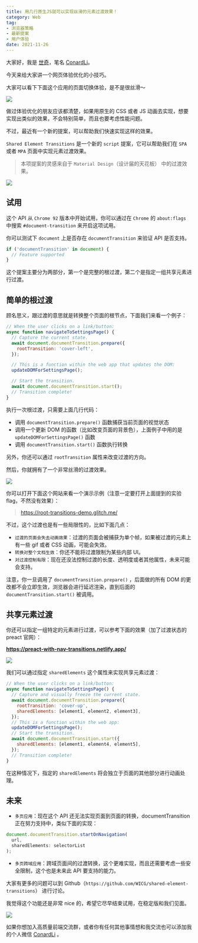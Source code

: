 ```yaml
---
title: 用几行原生JS就可以实现丝滑的元素过渡效果！
category: Web
tag: 
- 浏览器策略
- 最新提案
- 用户体验
date: 2021-11-26	
---
```


大家好，我是 [世奇](https://mp.weixin.qq.com/s?__biz=Mzk0MDMwMzQyOA==&mid=2247493407&idx=1&sn=41b8782a3bdc75b211206b06e1929a58&chksm=c2e11234f5969b22a0d7fd50ec32be9df13e2caeef186b30b5d653836b0725def8ccd58a56cf#rd)，笔名 [ConardLi](https://mp.weixin.qq.com/s?__biz=Mzk0MDMwMzQyOA==&mid=2247493407&idx=1&sn=41b8782a3bdc75b211206b06e1929a58&chksm=c2e11234f5969b22a0d7fd50ec32be9df13e2caeef186b30b5d653836b0725def8ccd58a56cf#rd)。

今天来给大家讲一个网页体验优化的小技巧。

大家可以看下下面这个应用的页面切换体验，是不是很丝滑～

![](https://p3-juejin.byteimg.com/tos-cn-i-k3u1fbpfcp/34525f11c38a4dd59c52c0624933a80e~tplv-k3u1fbpfcp-zoom-1.image)

做过体验优化的朋友应该都清楚，如果用原生的 CSS 或者 JS 动画去实现，想要实现出类似的效果，不会特别简单，而且也要考虑性能问题。

不过，最近有一个新的提案，可以帮助我们快速实现这样的效果。

`Shared Element Transitions` 是一个新的 `script` 提案，它可以帮助我们在 `SPA` 或者 `MPA` 页面中实现元素过渡效果。

> 本项提案的灵感来自于 `Material Design`（设计届的天花板） 中的过渡效果。


![](https://p3-juejin.byteimg.com/tos-cn-i-k3u1fbpfcp/8624b69cb7da4a96a787f49fffaaa904~tplv-k3u1fbpfcp-zoom-1.image)


## 试用

这个 API 从  `Chrome 92` 版本中开始试用，你可以通过在 `Chrome` 的 `about:flags` 中搜索 `#document-transition` 来开启这项试用。

你可以测试下 `document` 上是否存在 `documentTransition` 来验证 API 是否支持。

```js
if ('documentTransition' in document) {
  // Feature supported
}
```

这个提案主要分为两部分，第一个是完整的根过渡，第二个是指定一组共享元素进行过渡。

## 简单的根过渡

顾名思义，跟过渡的意思就是转换整个页面的根节点，下面我们来看一个例子：

```js
// When the user clicks on a link/button:
async function navigateToSettingsPage() {
  // Capture the current state.
  await document.documentTransition.prepare({
    rootTransition: 'cover-left',
  });

  // This is a function within the web app that updates the DOM:
  updateDOMForSettingsPage();

  // Start the transition.
  await document.documentTransition.start();
  // Transition complete!
}
```

执行一次根过渡，只需要上面几行代码：

- 调用 `documentTransition.prepare()` 函数捕获当前页面的视觉状态
- 调用一个更新 DOM 的函数（比如改变页面的背景色），上面例子中用的是 `updateDOMForSettingsPage()` 函数
- 调用 `documentTransition.start()` 函数执行转换

另外，你还可以通过 `rootTransition` 属性来改变过渡的方向。

然后，你就拥有了一个非常丝滑的过渡效果。

![](https://p3-juejin.byteimg.com/tos-cn-i-k3u1fbpfcp/9067d3c203fb478f90ba7a35c56ad2d9~tplv-k3u1fbpfcp-zoom-1.image)


你可以打开下面这个网站来看一个演示示例（注意一定要打开上面提到的实验 flag，不然没有效果）：

> https://root-transitions-demo.glitch.me/

不过，这个过渡也是有一些局限性的，比如下面几点：

- `过渡的页面会失去动画效果`：过渡的页面会被捕获为单个帧，如果被过渡的元素上有一些 gif 或者 CSS 动画，可能会失效。
- `转换对整个文档生效`：你还不能将过渡限制为某些内部 UI。
- `对过渡控制有限`：现在还没法控制过渡的长度、透明度或者其他属性，未来可能会支持。


注意，你一旦调用了 `documentTransition.prepare()` ，后面做的所有 DOM 的更改都不会立即生效，浏览器会进行延迟渲染，直到后面的 `documentTransition.start()` 被调用。


## 共享元素过渡

你还可以指定一组特定的元素进行过渡，可以参考下面的效果（加了过渡状态的 preact 官网）：

**https://preact-with-nav-transitions.netlify.app/**

![](https://p3-juejin.byteimg.com/tos-cn-i-k3u1fbpfcp/b664c4ba79624cf496b1a35fccd7d4bb~tplv-k3u1fbpfcp-zoom-1.image)

我们可以通过指定 `sharedElements` 这个属性来实现共享元素过渡：

```js
// When the user clicks on a link/button:
async function navigateToSettingsPage() {
  // Capture and visually freeze the current state.
  await document.documentTransition.prepare({
    rootTransition: 'cover-up',
    sharedElements: [element1, element2, element3],
  });
  // This is a function within the web app:
  updateDOMForSettingsPage();
  // Start the transition.
  await document.documentTransition.start({
    sharedElements: [element1, element4, element5],
  });
  // Transition complete!
}
```


在这种情况下，指定的 `sharedElements` 将会独立于页面的其他部分进行动画处理。

## 未来


- `多页应用`：现在这个 API 还无法实现页面到页面的转换，documentTransition 正在努力支持中，类似下面的实现：

```js
document.documentTransition.startOnNavigation(
  url,
  sharedElements: selectorList
);
```

- `多页跨域应用`：跨域页面间的过渡转换，这个更难实现，而且还需要考虑一些安全限制，这个也是未来此 API 要支持的能力。


大家有更多的问题可以到 Github（`https://github.com/WICG/shared-element-transitions`） 进行讨论。


我觉得这个功能还是非常 nice 的，希望它尽早结束试用，在稳定版和我们见面。


![](https://p3-juejin.byteimg.com/tos-cn-i-k3u1fbpfcp/80ecdb2e2bc44386ac70232256b9e1ff~tplv-k3u1fbpfcp-zoom-1.image)


如果你想加入高质量前端交流群，或者你有任何其他事情想和我交流也可以添加我的个人微信 [ConardLi](https://mp.weixin.qq.com/s?__biz=Mzk0MDMwMzQyOA==&mid=2247493407&idx=1&sn=41b8782a3bdc75b211206b06e1929a58&chksm=c2e11234f5969b22a0d7fd50ec32be9df13e2caeef186b30b5d653836b0725def8ccd58a56cf#rd) 。
